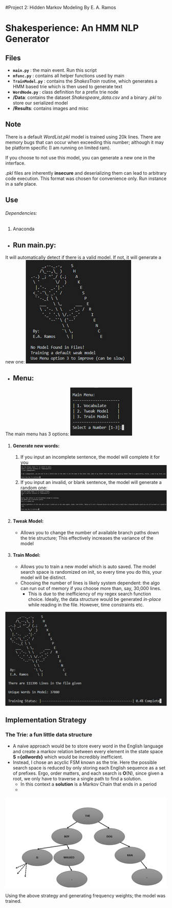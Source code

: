 ﻿#Project 2: Hidden Markov Modeling
By E. A. Ramos
# Shakesperience: An HMM NLP Generator
## Files

 - **`main.py`** : the main event. Run this script 
 - **`mfunc.py`** : contains all helper functions used by main
 -  **`TrainModel.py`** : contains the *ShakesTrain* routine, which generates a HMM based trie which is then used to generate text
 -    **`WordNode.py`** : class definition for a prefix trie node
 - **/Data**: contains the dataset *Shakespeare_data.csv* and a binary *.pkl* to store our serialized model
 - **/Results**: contains images and misc
 ## Note
There is a default *WordList.pkl* model is trained using 20k lines. There are memory bugs that can occur when exceeding this number; although it may be platform specific (I am running on limited ram). 

If you choose to not use this model, you can generate a new one in the interface.

*.pkl* files are inherently **insecure** and deserializing them can lead to arbitrary code execution. This format was chosen for convenience only. Run instance in a safe place.

 ## Use
 ###### Dependencies:
 1. Anaconda 

 - ## Run main.py:
 It will automatically detect if there is a valid model. If not, it will generate a new one:
 ![Auto-Model Generation](https://github.com/e-ramos/Shakesperience/blob/master/Results/Self%20model%20write.png)
 - ## Menu:
 The main menu has 3 options:
 ![Menu](https://github.com/e-ramos/Shakesperience/blob/master/Results/Menu.png)
1. #### Generate new words:
	1. If you input an incomplete sentence, the model will complete it for you
			![Sentence Completion](https://github.com/e-ramos/Shakesperience/blob/master/Results/Sentence%20Completion.png)
	2. If you input an invalid, or blank sentence, the model will generate a random one:
		![Random Sentence](https://github.com/e-ramos/Shakesperience/blob/master/Results/New%20Sentence%20Generation.png)
2. #### Tweak Model:
	- Allows you to change the number of available branch paths down the trie structure; This effectively increases the variance of the model

3. #### Train Model:
	- Allows you to train a new model which is auto saved. The model search space is randomized on init, so every time you do this, your model will be distinct. 
	- Choosing the number of lines is likely system dependent: the algo can run out of memory if you choose more than, say, 30,000 lines. 
		- This is due to the inefficiency of my regex search function choice. Ideally, the data structure would be generated *in-place* while reading in the file. However, time constraints etc.

![Model Training](https://github.com/e-ramos/Shakesperience/blob/master/Results/Training.png)

 ## Implementation Strategy

### The Trie: a fun little data structure
- A naive approach would be to store every word in the English language and create a markov relation between every element in the state space **S ={*allwords*}** which would be incredibly inefficient.
- Instead, I chose an acyclic FSM known as the trie. Here the possible search space is reduced by only storing each English sequence as a set of prefixes. Ergo, order matters, and each search is **O**(N), since given a root, we only have to traverse a single path to find a solution.
	- In this context a **solution**  is a Markov Chain that ends in a period
	- 
![The Prefix Trie](https://github.com/e-ramos/Shakesperience/blob/master/Results/Trie.jpg)


Using the above strategy and generating frequency weights; the model was trained.


